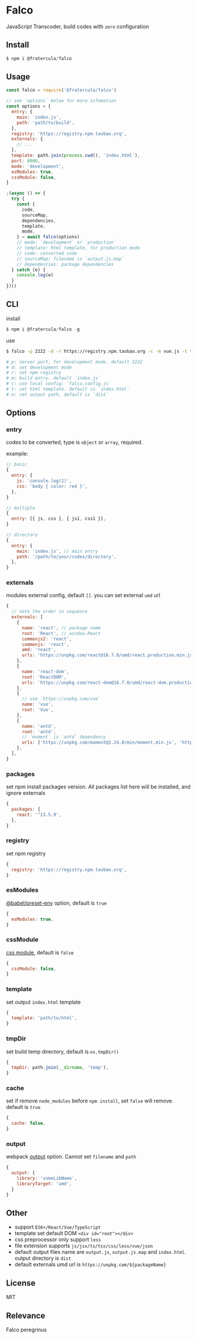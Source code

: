 # Falco

JavaScript Transcoder, build codes with `zero` configuration

## Install

```js
$ npm i @fratercula/falco
```

## Usage

```js
const falco = require('@fratercula/falco')

// see `options` below for more infomation
const options = {
  entry: {
    main: 'index.js',
    path: 'path/to/build',
  },
  registry: 'https://registry.npm.taobao.org',
  externals: {
    // ...
  },
  template: path.join(process.cwd(), 'index.html'),
  port: 8000,
  mode: 'development',
  esModules: true,
  cssModule: false,
}

;(async () => {
  try {
    const {
      code,
      sourceMap,
      dependencies,
      template,
      mode,
    } = await falco(options)
    // mode: `development` or `production`
    // template: html template, for production mode
    // code: converted code
    // sourceMap: filename is `output.js.map`
    // dependencies: package dependencies
  } catch (e) {
    console.log(e)
  }
})()
```

## CLI

install

```js
$ npm i @fratercula/falco -g
```

use

```bash
$ falco -p 2222 -d -r https://registry.npm.taobao.org -c -m vue.js -t template.html -o lib

# p: server port, for development mode. default 2222
# d: set development mode
# r: set npm registry
# m: build entry. default `index.js`
# c: use local config: `falco.config.js`
# t: set html template. default is `index.html`
# o: set output path, default is `dist`
```

## Options

### entry

codes to be converted, type is `object` or `array`, required.

example:

```js
// basic
{
  entry: {
    js: 'console.log(1)',
    css: 'body { color: red }',
  },
}

// multiple
{
  entry: [{ js, css }, { js1, css1 }],
}

// directory
{
  entry: {
    main: 'index.js', // main entry
    path: '/path/to/your/codes/directory',
  },
}
```

### externals

modules external config, default `[]`. you can set external `umd` url

```js
{
  // note the order in sequence
  externals: [
    {
      name: 'react', // package name
      root: 'React', // window.React
      commonjs2: 'react',
      commonjs: 'react',
      amd: 'react',
      urls: 'https://unpkg.com/react@16.7.0/umd/react.production.min.js', // umd url
    },
    {
      name: 'react-dom',
      root: 'ReactDOM',
      urls: 'https://unpkg.com/react-dom@16.7.0/umd/react-dom.production.min.js',
    },
    {
      // use `https://unpkg.com/vue`
      name: 'vue',
      root: 'Vue',
    },
    {
      name: 'antd',
      root: 'antd',
      // `moment` is `antd` dependency
      urls: ['https://unpkg.com/moment@2.24.0/min/moment.min.js', 'https://unpkg.com/antd@3.13.0/dist/antd-with-locales.min.js'],
    },
  ],
}
```

### packages

set npm install packages version. All packages list here will be installed, and ignore externals

```js
{
  packages: {
    react: '^13.5.9',
  },
}
```

### registry

set npm registry

```js
{
  registry: 'https://registry.npm.taobao.org',
}
```

### esModules

[@babel/preset-env](https://babeljs.io/docs/en/babel-preset-env#targetsesmodules) option, default is `true`

```js
{
  esModules: true,
}
```

### cssModule

[css module](https://github.com/css-modules/css-modules), default is `false`

```js
{
  cssModule: false,
}
```

### template

set output `index.html` template

```js
{
  template: 'path/to/html',
}
```

### tmpDir

set build temp directory, default is `os.tmpDir()`

```js
{
  tmpDir: path.join(__dirname, 'temp'),
}
```

### cache

set if remove `node_modules` before `npm install`, set `false` will remove. default is `true`

```js
{
  cache: false,
}
```

### output

webpack [output](https://webpack.js.org/configuration/output/) option. Cannot set `filename` and `path`

```js
{
  output: {
    library: 'someLibName',
    libraryTarget: 'umd',
  }
}
```

## Other

- support `ES6+/React/Vue/TypeScript`
- template set default DOM `<div id="root"></div>`
- css preprocessor only support `less`
- file extension supports `js/jsx/ts/tsx/css/less/vue/json`
- default output files name are `output.js`, `output.js.map` and `index.html`. output directory is `dist`
- default externals umd url is `https://unpkg.com/${packageName}`

## License

MIT

## Relevance

Falco peregrinus
